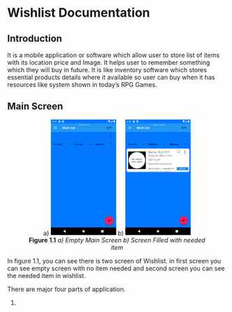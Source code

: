 # Wishlist Documentation

## Introduction

It is a mobile application or software which allow user to store list of items with its location price and Image. It helps user to remember something which they will buy in future. It is like inventory software which stores essential products details where it available so user can buy when it has resources like system shown in today’s RPG Games.

## Main Screen
<p align="center">
	<figure align="center">
		a) <img src="Images/MainScreen.png" width="150">
		b) <img src="Images/MainScreen2.png" width="150">
		<figcaption><strong>Figure 1.1</strong><em> a) Empty Main Screen b) Screen Filled with needed item </em>
		</figcaption>
	</figure>
</p>
In figure 1.1, you can see there is two screen of Wishlist. in first screen you can see empty screen with no item needed and second screen you can see the needed item in wishlist.

There are major four parts of application.

1.